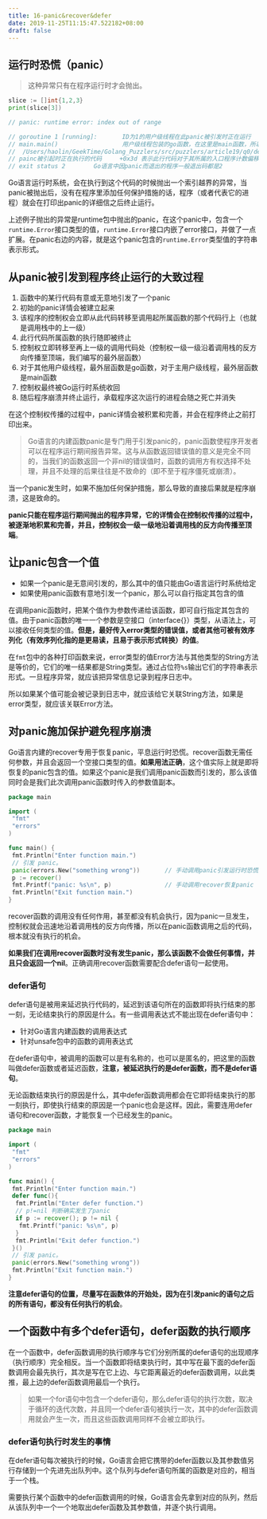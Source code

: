 ```yaml
---
title: 16-panic&recover&defer
date: 2019-11-25T11:15:47.522182+08:00
draft: false
---
```


## 运行时恐慌（panic）

> 这种异常只有在程序运行时才会抛出。

```go
slice := []int{1,2,3}
print(slice[3])

// panic: runtime error: index out of range

// goroutine 1 [running]:       ID为1的用户级线程在此panic被引发时正在运行
// main.main()                  用户级线程包装的go函数，在这里是main函数，所以这个是主用户级线程
//  /Users/haolin/GeekTime/Golang_Puzzlers/src/puzzlers/article19/q0/demo47.go:5 +0x3d
// painc被引起时正在执行的代码     +0x3d 表示此行代码对于其所属的入口程序计数偏移量
// exit status 2        Go语言中因panic而退出的程序一般退出码都是2
```

Go语言运行时系统，会在执行到这个代码的时候抛出一个索引越界的异常，当panic被抛出后，没有在程序里添加任何保护措施的话，程序（或者代表它的进程）就会在打印出panic的详细信之后终止运行。

上述例子抛出的异常是runtime包中抛出的panic，在这个panic中，包含一个`runtime.Error`接口类型的值，`runtime.Error`接口内嵌了error接口，并做了一点扩展。在panic右边的内容，就是这个panic包含的`runtime.Error`类型值的字符串表示形式。

## 从panic被引发到程序终止运行的大致过程

1. 函数中的某行代码有意或无意地引发了一个panic
2. 初始的panic详情会被建立起来
3. 该程序的控制权会立即从此代码转移至调用起所属函数的那个代码行上（也就是调用栈中的上一级）
4. 此行代码所属函数的执行随即被终止
5. 控制权立即转移至再上一级的调用代码处（控制权一级一级沿着调用栈的反方向传播至顶端，我们编写的最外层函数）
6. 对于其他用户级线程，最外层函数是go函数，对于主用户级线程，最外层函数是main函数
7. 控制权最终被Go运行时系统收回
8. 随后程序崩溃并终止运行，承载程序这次运行的进程会随之死亡并消失

在这个控制权传播的过程中，panic详情会被积累和完善，并会在程序终止之前打印出来。

> Go语言的内建函数panic是专门用于引发panic的，panic函数使程序开发者可以在程序运行期间报告异常。这与从函数返回错误值的意义是完全不同的，当我们的函数返回一个非nil的错误值时，函数的调用方有权选择不处理，并且不处理的后果往往是不致命的（即不至于程序僵死或崩溃）。

当一个panic发生时，如果不施加任何保护措施，那么导致的直接后果就是程序崩溃，这是致命的。

**panic只能在程序运行期间抛出的程序异常，它的详情会在控制权传播的过程中，被逐渐地积累和完善，并且，控制权会一级一级地沿着调用栈的反方向传播至顶端**。

## 让panic包含一个值

- 如果一个panic是无意间引发的，那么其中的值只能由Go语言运行时系统给定
- 如果使用panic函数有意地引发一个panic，那么可以自行指定其包含的值

在调用panic函数时，把某个值作为参数传递给该函数，即可自行指定其包含的值。由于panic函数的唯一一个参数是空接口（interface{}）类型，从语法上，可以接收任何类型的值。**但是，最好传入error类型的错误值，或者其他可被有效序列化（有效序列化指的是更易读，且易于表示形式转换）的值**。

在`fmt`包中的各种打印函数来说，error类型的值Error方法与其他类型的String方法是等价的，它们的唯一结果都是String类型。通过占位符`%s`输出它们的字符串表示形式。一旦程序异常，就应该把异常信息记录到程序日志中。

所以如果某个值可能会被记录到日志中，就应该给它关联String方法，如果是error类型，就应该关联Error方法。

## 对panic施加保护避免程序崩溃

Go语言内建的recover专用于恢复panic，平息运行时恐慌。recover函数无需任何参数，并且会返回一个空接口类型的值。**如果用法正确**，这个值实际上就是即将恢复的panic包含的值。如果这个panic是我们调用panic函数而引发的，那么该值同时会是我们此次调用panic函数时传入的参数值副本。

```go
package main

import (
 "fmt"
 "errors"
)

func main() {
 fmt.Println("Enter function main.")
 // 引发 panic。
 panic(errors.New("something wrong"))       // 手动调用panic引发运行时恐慌
 p := recover()
 fmt.Printf("panic: %s\n", p)               // 手动调用recover恢复panic
 fmt.Println("Exit function main.")
}
```

recover函数的调用没有任何作用，甚至都没有机会执行，因为panic一旦发生，控制权就会迅速地沿着调用栈的反方向传播，所以在panic函数调用之后的代码，根本就没有执行的机会。

**如果我们在调用recover函数时没有发生panic，那么该函数不会做任何事情，并且只会返回一个nil**。正确调用recover函数需要配合defer语句一起使用。

### defer语句

defer语句是被用来延迟执行代码的，延迟到该语句所在的函数即将执行结束的那一刻，无论结束执行的原因是什么。有一些调用表达式不能出现在defer语句中：

- 针对Go语言内建函数的调用表达式
- 针对unsafe包中的函数的调用表达式

在defer语句中，被调用的函数可以是有名称的，也可以是匿名的，把这里的函数叫做defer函数或者延迟函数，**注意，被延迟执行的是defer函数，而不是defer语句**。

无论函数结束执行的原因是什么，其中defer函数调用都会在它即将结束执行的那一刻执行，即使执行结束的原因是一个panic也会是这样。因此，需要连用defer语句和recover函数，才能恢复一个已经发生的panic。

```go
package main

import (
 "fmt"
 "errors"
)

func main() {
 fmt.Println("Enter function main.")
 defer func(){
  fmt.Println("Enter defer function.")
  // p!=nil 判断确实发生了panic
  if p := recover(); p != nil {
   fmt.Printf("panic: %s\n", p)
  }
  fmt.Println("Exit defer function.")
 }()
 // 引发 panic。
 panic(errors.New("something wrong"))
 fmt.Println("Exit function main.")
}
```

**注意defer语句的位置，尽量写在函数体的开始处，因为在引发panic的语句之后的所有语句，都没有任何执行的机会**。

## 一个函数中有多个defer语句，defer函数的执行顺序

在一个函数中，defer函数调用的执行顺序与它们分别所属的defer语句的出现顺序（执行顺序）完全相反。当一个函数即将结束执行时，其中写在最下面的defer函数调用会最先执行，其次是写在它上边、与它距离最近的defer函数调用，以此类推，最上边的defer函数调用最后一个执行。

> 如果一个for语句中包含一个defer语句，那么defer语句的执行次数，取决于循环的迭代次数，并且同一个defer语句被执行一次，其中的defer函数调用就会产生一次，而且这些函数调用同样不会被立即执行。

### defer语句执行时发生的事情

在defer语句每次被执行的时候，Go语言会把它携带的defer函数以及其参数值另行存储到一个先进先出队列中。这个队列与defer语句所属的函数是对应的，相当于一个栈。

需要执行某个函数中的defer函数调用的时候，Go语言会先拿到对应的队列，然后从该队列中一个一个地取出defer函数及其参数值，并逐个执行调用。
